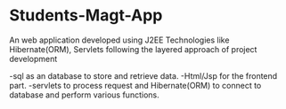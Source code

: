 # Students-Magt-App
An web application developed using J2EE Technologies like Hibernate(ORM), Servlets following the layered approach of project development

-sql as an database to store and retrieve data.
-Html/Jsp for the frontend part.
-servlets to process request and Hibernate(ORM) to connect to database and perform various functions.

